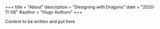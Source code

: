 +++
title = "About"
description = "Designing with Dragons"
date = "2020-11-06"
#author = "Hugo Authors"
+++

Content to be written and put here

